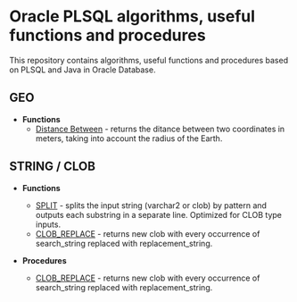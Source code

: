 # Oracle PLSQL algorithms, useful functions and procedures

This repository contains algorithms, useful functions and procedures 
based on PLSQL and Java in Oracle Database.

## GEO

* **Functions**
  * [Distance Between](geo/distance_between.ddl) - returns the ditance between two coordinates in meters, taking into account the radius of the Earth.


## STRING / CLOB

* **Functions**
  * [SPLIT](string/split_.ddl) - splits the input string (varchar2 or clob) by pattern and outputs each substring in a separate line. Optimized for CLOB type inputs.
  * [CLOB_REPLACE](string/clob_replace_f.ddl) - returns new clob with every occurrence of search_string replaced with replacement_string.

* **Procedures**
  * [CLOB_REPLACE](string/clob_replace.ddl) - returns new clob with every occurrence of search_string replaced with replacement_string.